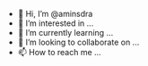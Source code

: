 - 👋 Hi, I’m @aminsdra
- 👀 I’m interested in ...
- 🌱 I’m currently learning ...
- 💞️ I’m looking to collaborate on ...
- 📫 How to reach me ...

<!---
aminsdra/aminsdra is a ✨ special ✨ repository because its `README.md` (this file) appears on your GitHub profile.
You can click the Preview link to take a look at your changes.
--->
